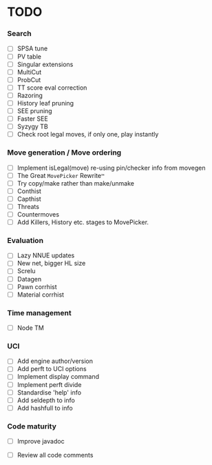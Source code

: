 # TODO

### Search

- [ ] SPSA tune
- [ ] PV table
- [ ] Singular extensions
- [ ] MultiCut
- [ ] ProbCut
- [ ] TT score eval correction
- [ ] Razoring
- [ ] History leaf pruning
- [ ] SEE pruning
- [ ] Faster SEE
- [ ] Syzygy TB
- [ ] Check root legal moves, if only one, play instantly

### Move generation / Move ordering

- [ ] Implement isLegal(move) re-using pin/checker info from movegen
- [ ] The Great `MovePicker` Rewrite`™`
- [ ] Try copy/make rather than make/unmake
- [ ] Conthist
- [ ] Capthist
- [ ] Threats
- [ ] Countermoves
- [ ] Add Killers, History etc. stages to MovePicker.

### Evaluation

- [ ] Lazy NNUE updates
- [ ] New net, bigger HL size
- [ ] Screlu
- [ ] Datagen
- [ ] Pawn corrhist
- [ ] Material corrhist

### Time management

- [ ] Node TM

### UCI

- [ ] Add engine author/version
- [ ] Add perft to UCI options
- [ ] Implement display command
- [ ] Implement perft divide
- [ ] Standardise 'help' info
- [ ] Add seldepth to info
- [ ] Add hashfull to info

### Code maturity

- [ ] Improve javadoc
- [ ] Review all code comments

